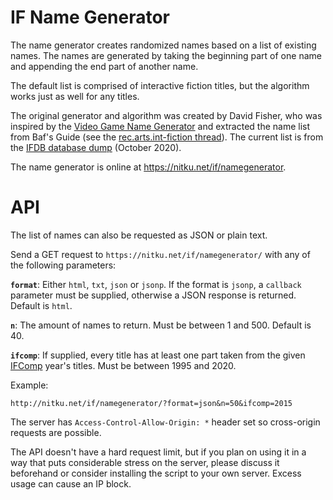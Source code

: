 IF Name Generator
=================

The name generator creates randomized names based on a list of existing names.
The names are generated by taking the beginning part of one name and appending
the end part of another name.

The default list is comprised of interactive fiction titles, but the algorithm
works just as well for any titles.

The original generator and algorithm was created by David Fisher, who was 
inspired by the [Video Game Name Generator](http://videogamena.me) and extracted 
the name list from Baf's Guide (see the [rec.arts.int-fiction thread](http://groups.google.fi/group/rec.arts.int-fiction/browse_thread/thread/4428f0f75e24abe1/)).
The current list is from the [IFDB database dump](http://ifarchive.org/indexes/if-archive/info/ifdb/)
(October 2020).

The name generator is online at https://nitku.net/if/namegenerator.


API
===

The list of names can also be requested as JSON or plain text.
 
Send a GET request to `https://nitku.net/if/namegenerator/` with any of the
following parameters:

**`format`**: Either `html`, `txt`, `json` or `jsonp`. If the format is `jsonp`, 
a `callback` parameter must be supplied, otherwise a JSON response is returned.
Default is `html`.

**`n`**: The amount of names to return. Must be between 1 and 500. Default is 40.

**`ifcomp`**: If supplied, every title has at least one part taken from the
given [IFComp](http://ifcomp.org) year's titles. Must be between 1995 and 2020. 

Example: 

```
http://nitku.net/if/namegenerator/?format=json&n=50&ifcomp=2015
```

The server has `Access-Control-Allow-Origin: *` header set so cross-origin
requests are possible.

The API doesn't have a hard request limit, but if you plan on using it in a way
that puts considerable stress on the server, please discuss it beforehand or
consider installing the script to your own server. Excess usage can cause an IP block.
